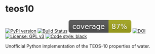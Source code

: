 # teos10

[![PyPI version](https://badge.fury.io/py/teos10.svg)](https://badge.fury.io/py/teos10)
[![Build Status](https://travis-ci.org/mvdh7/teos10.svg?branch=master)](https://travis-ci.org/mvdh7/teos10)
![Coverage](https://raw.githubusercontent.com/mvdh7/teos10/22ee281052dbd0c0ff3e51d688bb42a1fc588d8b/coverage.svg)
[![DOI](https://img.shields.io/badge/DOI-10.5281%2Fzenodo.3813343-informational)](https://doi.org/10.5281/zenodo.3813343)
[![License: GPL v3](https://img.shields.io/badge/License-GPLv3-blue.svg)](https://www.gnu.org/licenses/gpl-3.0)
[![Code style: black](https://img.shields.io/badge/code%20style-black-000000.svg)](https://github.com/psf/black)

Unofficial Python implementation of the TEOS-10 properties of water.
